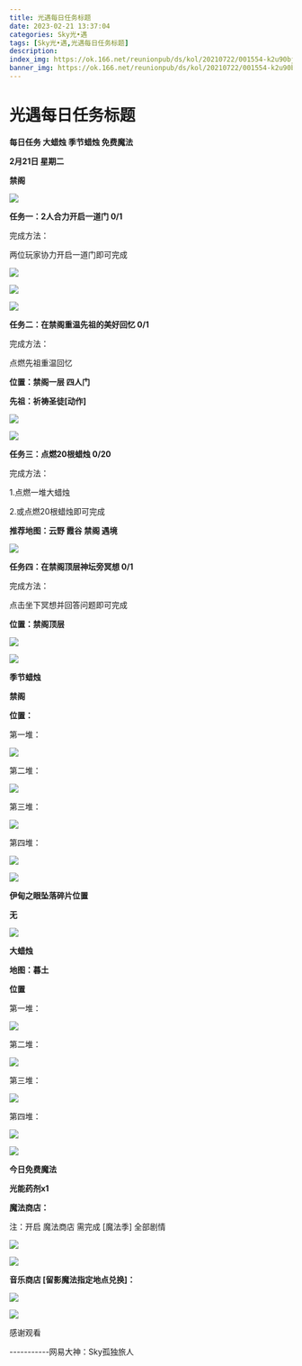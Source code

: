```yaml
---
title: 光遇每日任务标题
date: 2023-02-21 13:37:04
categories: Sky光•遇
tags: [Sky光•遇,光遇每日任务标题]
description: 
index_img: https://ok.166.net/reunionpub/ds/kol/20210722/001554-k2u90bj7ay.png?imageView&thumbnail=600x0&type=jpg
banner_img: https://ok.166.net/reunionpub/ds/kol/20210722/001554-k2u90bj7ay.png?imageView&thumbnail=600x0&type=jpg
---
```

# 光遇每日任务标题
**每日任务 大蜡烛 季节蜡烛 免费魔法**

 **2月21日 星期二**

 **禁阁**

![](https://img.166.net/reunionpub/ds/kol/20230221/001614-4outl95qws.jpeg)

 **任务一：2人合力开启一道门 0/1**

完成方法：

两位玩家协力开启一道门即可完成

![](https://img.166.net/reunionpub/ds/kol/20230220/000154-lv7hg4f89r.jpg)

![](https://img.166.net/reunionpub/ds/kol/20230220/000207-vr9i2qgc8k.jpg)

![](https://img.166.net/reunionpub/ds/kol/20230220/000215-sc1rt9v5mi.jpg)

 **任务二：在禁阁重温先祖的美好回忆 0/1**

完成方法：

点燃先祖重温回忆

 **位置：禁阁一层  四人门**

 **先祖：祈祷圣徒[动作]**

![](https://img.166.net/reunionpub/ds/kol/20230221/000302-v65ejug8wb.jpeg)

![](https://img.166.net/reunionpub/ds/kol/20230221/000315-k306beamts.jpeg)

 **任务三：点燃20根蜡烛 0/20**

完成方法：

1.点燃一堆大蜡烛

2.或点燃20根蜡烛即可完成

 **推荐地图：云野 霞谷 禁阁 遇境**

![](https://img.166.net/reunionpub/ds/kol/20230221/000142-sfml3ie8ht.jpg)

 **任务四：在禁阁顶层神坛旁冥想 0/1**

完成方法：

点击坐下冥想并回答问题即可完成

 **位置：禁阁顶层**

![](https://img.166.net/reunionpub/ds/kol/20230221/000351-f0yudnkhlp.jpg)

![](https://img.166.net/reunionpub/ds/kol/20221018/100256-wzutnocka0.png)

 **季节蜡烛**

 **禁阁**

 **位置：**

第一堆：

![](https://img.166.net/reunionpub/ds/kol/20230220/235747-iyhjo6pg4e.jpeg)

第二堆：

![](https://img.166.net/reunionpub/ds/kol/20230220/235814-piduv5nja1.jpeg)

第三堆：

![](https://img.166.net/reunionpub/ds/kol/20230220/235822-ucjntp1rfy.jpeg)

第四堆：

![](https://img.166.net/reunionpub/ds/kol/20230220/235843-a8kygocdfl.jpeg)

![](https://img.166.net/reunionpub/ds/kol/20221130/005912-5mvshq9nf3.png)

 **伊甸之眼坠落碎片位置**

 **无**

![](https://img.166.net/reunionpub/ds/kol/20221018/100256-wzutnocka0.png)

 **大蜡烛**

 **地图：暮土**

 **位置**

第一堆：

![](https://img.166.net/reunionpub/ds/kol/20230221/002604-1cmrg3qwz2.jpeg)

第二堆：

![](https://img.166.net/reunionpub/ds/kol/20230221/002614-fckhsi6d34.jpeg)

第三堆：

![](https://img.166.net/reunionpub/ds/kol/20230221/002623-iwt9jsakro.jpeg)

第四堆：

![](https://img.166.net/reunionpub/ds/kol/20230221/002632-4wkvhq0zrs.jpeg)

![](https://img.166.net/reunionpub/ds/kol/20221018/100256-wzutnocka0.png)

 **今日免费魔法**

 **光能药剂x1**

 **魔法商店：**

注：开启 魔法商店 需完成 [魔法季] 全部剧情

![](https://img.166.net/reunionpub/ds/kol/20221018/100559-oibznvdtus.png)

![](https://img.166.net/reunionpub/ds/kol/20230220/235957-a6phi2j47w.jpeg)

 **音乐商店 [留影魔法指定地点兑换]：**

![](https://img.166.net/reunionpub/ds/kol/20230220/001123-9q68urzl5g.jpeg)

 **![](https://img.166.net/reunionpub/ds/kol/20221018/100256-wzutnocka0.png)**

感谢观看

\-----------网易大神：Sky孤独旅人

